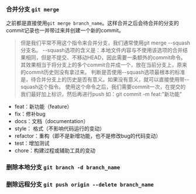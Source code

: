 ### 合并分支 `git merge`

之前都是直接使用`git merge branch_name`。这样合并之后会待合并的分支的commit记录也一并带过来并创建一个新的commit。

> 但是我们平常不用这个指令来合并分支，我们通常使用git merge --squash 分支名。
--squash选项的含义是：本地文件内容与不使用该选项的合并结果相同，但是不提交、不移动HEAD，因此需要一条额外的commit命令。其效果相当于将分支上的多个commit合并成一个，放在当前分支上，原来的commit历史则没有拿过来。
判断是否使用--squash选项最根本的标准是，待合并分支上的历史是否有意义。如果没有意义，就可以直接使用带--squash这个指令。
使用这个命令之后，我们需要commit一次，在提交的我们最好加上标识，然后再进行push
如：git commit -m feat:"新功能"
- feat：新功能（feature）
- fix：修补bug
- docs：文档（documentation）
- style： 格式（不影响代码运行的变动）
- refactor：重构（即不是新增功能，也不是修改bug的代码变动）
- test：增加测试
- chore：构建过程或辅助工具的变动

### 删除本地分支 `git branch -d branch_name`

### 删除远程分支 `git push origin --delete branch_name`
